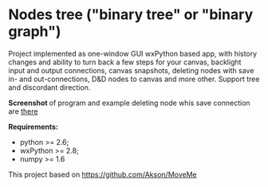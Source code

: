 Nodes tree ("binary tree" or "binary graph")
==========

Project implemented as one-window GUI wxPython based app, with history changes and ability to turn back a few steps for your canvas, backlight input and output connections, canvas snapshots, deleting nodes with save in- and out-connections, D&D nodes to canvas and more other.
Support tree and discordant direction.

<b> Screenshot </b> of program and example deleting node whis save connection are <a href=https://drive.google.com/file/d/0B1Y9N8o1d33KdlRSWGhJWnhYUFU target="_blank">there</a>

<b> Requirements:</b>
<ul>
<li>python >= 2.6;</li>
<li>wxPython >= 2.8;</li>
<li>numpy >= 1.6</li>
</ul>

This project based on https://github.com/Akson/MoveMe

